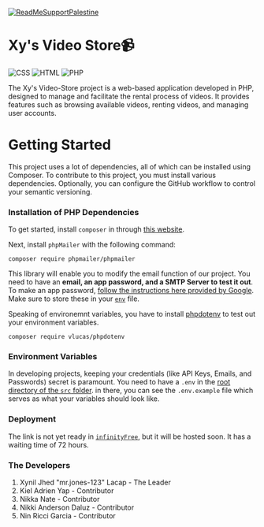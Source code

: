 [![ReadMeSupportPalestine](https://raw.githubusercontent.com/Safouene1/support-palestine-banner/master/banner-support.svg)](https://www.pcrf.net/information-you-should-know/how-to-help-palestine.html#:~:text=By%20purchasing%20goods%20and%20services,specialize%20in%20Middle%20Eastern%20products.)


# Xy's Video Store📹

![CSS](https://img.shields.io/badge/CSS3-1572B6?style=for-the-badge&logo=css3&logoColor=white)
![HTML](https://img.shields.io/badge/HTML5-E34F26?style=for-the-badge&logo=html5&logoColor=white)
![PHP](https://img.shields.io/badge/PHP-777BB4?style=for-the-badge&logo=php&logoColor=white)

The Xy's Video-Store project is a web-based application developed in PHP, designed to manage and facilitate the rental process of videos. It provides features such as browsing available videos, renting videos, and managing user accounts.

# Getting Started
This project uses a lot of dependencies, all of which can be installed using Composer. To contribute to this project, you must install various dependencies. Optionally, you can configure the GitHub workflow to control your semantic versioning.
### Installation of PHP Dependencies

To get started, install `composer` in through [this website](https://getcomposer.org/download/).

Next, install `phpMailer` with the following command:
```
composer require phpmailer/phpmailer
```
This library will enable you to modify the email function of our project. You need to have an **email, an app password, and a SMTP Server to test it out**. To make an app password, [follow the instructions here provided by Google](https://support.google.com/mail/answer/185833?hl=en). Make sure to store these in your [`env`](#environment-variables) file.    

Speaking of environemnt variables, you have to install [phpdotenv](https://github.com/vlucas/phpdotenv.git) to test out your environment variables.
```
composer require vlucas/phpdotenv
```

### Environment Variables

In developing projects, keeping your credentials (like API Keys, Emails, and Passwords) secret is paramount. You need to have a `.env` in the [root directory of the `src` folder](./src/). in there, you can see the `.env.example` file which serves as what your variables should look like. 


### Deployment

The link is not yet ready in [`infinityFree`](https://dash.infinityfree.com/accounts), but it will be hosted soon. It has a waiting time of 72 hours.

### The Developers 
1. Xynil Jhed "mr.jones-123" Lacap - The Leader
2. Kiel Adrien Yap - Contributor
3. Nikka Nate - Contributor
4. Nikki Anderson Daluz - Contributor
5. Nin Ricci Garcia - Contributor
